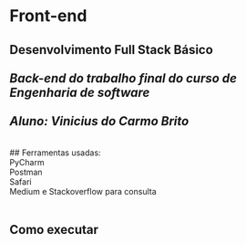 # Front-end

**Desenvolvimento Full Stack Básico**<br />
<br />
*Back-end do trabalho final do curso de Engenharia de software*<br />
<br />
*Aluno: Vinicius do Carmo Brito*<br />
---
<br />
## Ferramentas usadas:<br />
PyCharm<br />
Postman<br />
Safari<br />
Medium e Stackoverflow para consulta<br />
<br />

## Como executar<br />


